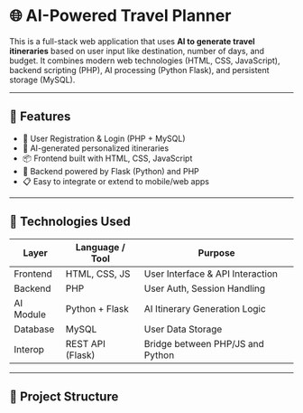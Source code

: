 # 🌐 AI-Powered Travel Planner

This is a full-stack web application that uses **AI to generate travel itineraries** based on user input like destination, number of days, and budget. It combines modern web technologies (HTML, CSS, JavaScript), backend scripting (PHP), AI processing (Python Flask), and persistent storage (MySQL).

---

## 🚀 Features

- 🔐 User Registration & Login (PHP + MySQL)
- 🧠 AI-generated personalized itineraries
- 📦 Frontend built with HTML, CSS, JavaScript
- 🧩 Backend powered by Flask (Python) and PHP
- 📋 Easy to integrate or extend to mobile/web apps

---

## 🧠 Technologies Used

| Layer       | Language / Tool | Purpose                         |
|-------------|------------------|----------------------------------|
| Frontend    | HTML, CSS, JS     | User Interface & API Interaction |
| Backend     | PHP               | User Auth, Session Handling      |
| AI Module   | Python + Flask    | AI Itinerary Generation Logic    |
| Database    | MySQL             | User Data Storage                |
| Interop     | REST API (Flask)  | Bridge between PHP/JS and Python |

---

## 📁 Project Structure

